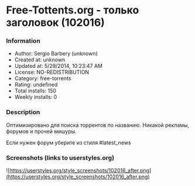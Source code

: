 # Free-Tottents.org - только заголовок (102016)

### Information
- Author: Sergio Barbery (unknown)
- Created at: unknown
- Updated at: 5/29/2014, 10:23:47 AM
- License: NO-REDISTRIBUTION
- Category: free-torrents
- Rating: undefined
- Total installs: 150
- Weekly installs: 0


### Description
Оптимизировано для поиска торрентов по названию. 
Никакой рекламы, форумов и прочей мишуры.

Если нужен форум уберите из стиля #latest_news


### Screenshots (links to userstyles.org)
![https://userstyles.org/style_screenshots/102016_after.png](https://userstyles.org/style_screenshots/102016_after.png)


